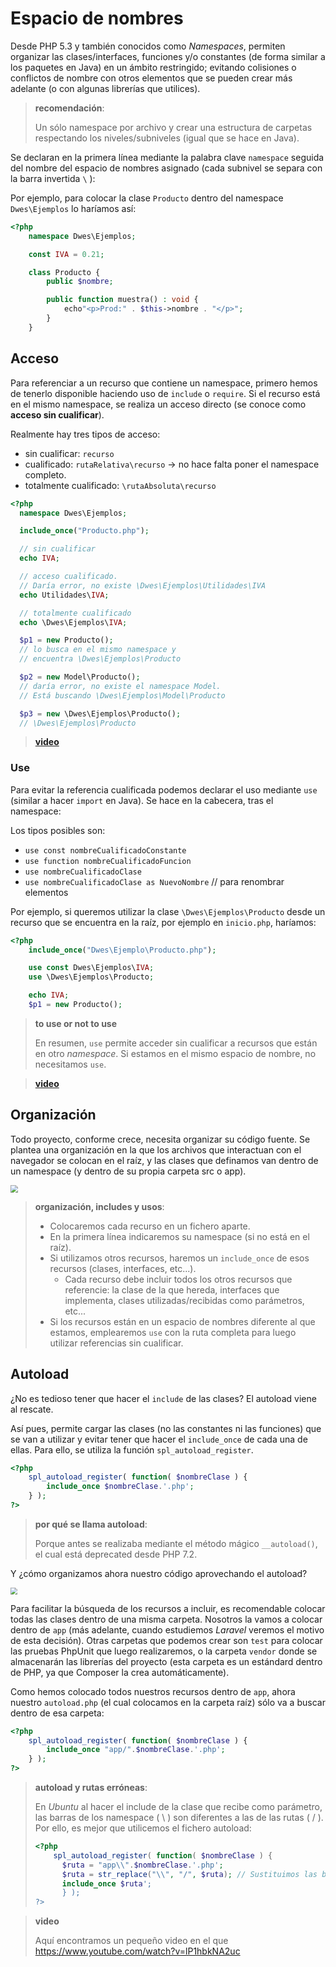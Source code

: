 # Espacio de nombres

Desde PHP 5.3 y también conocidos como *Namespaces*, permiten organizar las clases/interfaces, funciones y/o constantes (de forma similar a los paquetes en Java) en un ámbito restringido; evitando colisiones o conflictos de nombre con otros elementos que se pueden crear más adelante (o con algunas librerías que utilices).

> **recomendación**:
>
> Un sólo namespace por archivo y crear una estructura de carpetas respectando los niveles/subniveles (igual que se hace en Java).

Se declaran en la primera línea mediante la palabra clave `namespace` seguida del nombre del espacio de nombres asignado (cada subnivel se separa con la barra invertida `\` \):

Por ejemplo, para colocar la clase `Producto` dentro del namespace `Dwes\Ejemplos` lo haríamos así:

```php
<?php
    namespace Dwes\Ejemplos;

    const IVA = 0.21;

    class Producto {
        public $nombre;

        public function muestra() : void {
            echo"<p>Prod:" . $this->nombre . "</p>";
        }
    }
```

## Acceso

Para referenciar a un recurso que contiene un namespace, primero hemos de tenerlo disponible haciendo uso de `include` o `require`. Si el recurso está en el mismo namespace, se realiza un acceso directo (se conoce como **acceso sin cualificar**).

Realmente hay tres tipos de acceso:

- sin cualificar: `recurso`
- cualificado: `rutaRelativa\recurso` → no hace falta poner el namespace completo.
- totalmente cualificado: `\rutaAbsoluta\recurso`

```php
<?php
  namespace Dwes\Ejemplos;

  include_once("Producto.php");

  // sin cualificar
  echo IVA; 

  // acceso cualificado. 
  // Daría error, no existe \Dwes\Ejemplos\Utilidades\IVA
  echo Utilidades\IVA; 

  // totalmente cualificado
  echo \Dwes\Ejemplos\IVA; 

  $p1 = new Producto(); 
  // lo busca en el mismo namespace y 
  // encuentra \Dwes\Ejemplos\Producto

  $p2 = new Model\Producto(); 
  // daría error, no existe el namespace Model. 
  // Está buscando \Dwes\Ejemplos\Model\Producto

  $p3 = new \Dwes\Ejemplos\Producto(); 
  // \Dwes\Ejemplos\Producto
```

> **[video](https://www.youtube.com/watch?v=zhSmZyMXYLk&list=PLZ2ovOgdI-kUSqWuyoGJMZL6xldXw6hIg&index=32)**

### Use

Para evitar la referencia cualificada podemos declarar el uso mediante `use` (similar a hacer `import` en Java). Se hace en la cabecera, tras el namespace:

Los tipos posibles son:

- `use const nombreCualificadoConstante`
- `use function nombreCualificadoFuncion`
- `use nombreCualificadoClase`
- `use nombreCualificadoClase as NuevoNombre`    // para renombrar elementos

Por ejemplo, si queremos utilizar la clase `\Dwes\Ejemplos\Producto` desde un recurso que se encuentra en la raíz, por ejemplo en `inicio.php`, haríamos:

```php
<?php
    include_once("Dwes\Ejemplo\Producto.php");

    use const Dwes\Ejemplos\IVA;
    use \Dwes\Ejemplos\Producto;

    echo IVA;
    $p1 = new Producto();
```

> **to use or not to use**
>
> En resumen, `use` permite acceder sin cualificar a recursos que están en otro *namespace*. Si estamos en el mismo espacio de nombre, no necesitamos `use`.

> **[video](https://www.youtube.com/watch?v=lP1hbkNA2uc&list=PLZ2ovOgdI-kUSqWuyoGJMZL6xldXw6hIg&index=34)**

## Organización

Todo proyecto, conforme crece, necesita organizar su código fuente. Se plantea una organización en la que los archivos que interactuan con el navegador se colocan en el raíz, y las clases que definamos van dentro de un namespace (y dentro de su propia carpeta src o app).

<img src="/home/abc/Escritorio/IES/DWES/DWES23/ud03_PHPOrientadoAObjetos/assets/img02.png" style="zoom:75%;" />

> **organización, includes y usos**:
>
> - Colocaremos cada recurso en un fichero aparte.
> - En la primera línea indicaremos su namespace (si no está en el raíz).
> - Si utilizamos otros recursos, haremos un `include_once` de esos recursos (clases, interfaces, etc...).
>    - Cada recurso debe incluir todos los otros recursos que referencie: la clase de la que hereda, interfaces que implementa, clases utilizadas/recibidas como parámetros, etc...
> - Si los recursos están en un espacio de nombres diferente al que estamos, emplearemos `use` con la ruta completa para luego utilizar referencias sin cualificar.

## Autoload

¿No es tedioso tener que hacer el `include` de las clases? El autoload viene al rescate.

Así pues, permite cargar las clases (no las constantes ni las funciones) que se van a utilizar y evitar tener que hacer el `include_once` de cada una de ellas. Para ello, se utiliza la función `spl_autoload_register`.

```php
<?php
    spl_autoload_register( function( $nombreClase ) {
    	include_once $nombreClase.'.php';
    } );
?>
```

> **por qué se llama autoload**:
>
> Porque antes se realizaba mediante el método mágico `__autoload()`, el cual está deprecated desde PHP 7.2.

Y ¿cómo organizamos ahora nuestro código aprovechando el autoload?

<img src="/home/abc/Escritorio/IES/DWES/DWES23/ud03_PHPOrientadoAObjetos/assets/img03.png" style="zoom: 67%;" />

Para facilitar la búsqueda de los recursos a incluir, es recomendable colocar todas las clases dentro de una misma carpeta. Nosotros la vamos a colocar dentro de `app` (más adelante, cuando estudiemos *Laravel* veremos el motivo de esta decisión). Otras carpetas que podemos crear son `test` para colocar las pruebas PhpUnit que luego realizaremos, o la carpeta `vendor` donde se almacenarán las librerías del proyecto (esta carpeta es un estándard dentro de PHP, ya que Composer la crea automáticamente).

Como hemos colocado todos nuestros recursos dentro de `app`, ahora nuestro `autoload.php` (el cual colocamos en la carpeta raíz) sólo va a buscar dentro de esa carpeta:

```php
<?php
    spl_autoload_register( function( $nombreClase ) {
        include_once "app/".$nombreClase.'.php';
    } );
?>
```

> **autoload y rutas erróneas**:
>
> En *Ubuntu* al hacer el include de la clase que recibe como parámetro, las barras de los namespace ( \ ) son diferentes a las de las rutas ( / ). Por ello, es mejor que utilicemos el fichero autoload:
>
> ```php
> <?php
>     spl_autoload_register( function( $nombreClase ) {
>       $ruta = "app\\".$nombreClase.'.php';
>       $ruta = str_replace("\\", "/", $ruta); // Sustituimos las barras
>       include_once $ruta';
>       } );
> ?>
> ```

> **video**
>
> Aquí encontramos un pequeño video en el que https://www.youtube.com/watch?v=lP1hbkNA2uc

